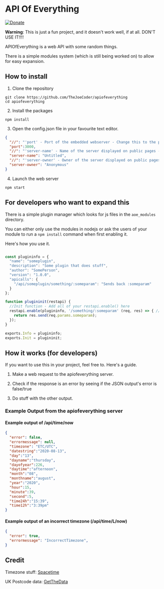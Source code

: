 # API Of Everything

[![Donate](https://img.shields.io/badge/Donate-PayPal-green.svg)](https://www.paypal.com/cgi-bin/webscr?cmd=_s-xclick&hosted_button_id=5DFKLGMU7QAMU&source=url)

**Warning**: This is just a fun project, and it doesn't work well, if at all. DON'T USE IT!!!!

APIOfEverything is a web API with some random things.

There is a simple modules system (which is still being worked on) to allow for easy expansion.

## How to install

1. Clone the repository

```
git clone https://github.com/TheJoeCoder/apiofeverything
cd apiofeverything
```

2. Install the packages

```
npm install
```

3. Open the config.json file in your favourite text editor.

```json
{
  "//": "'port' - Port of the embedded webserver - Change this to the port that you want the API to run on.",
  "port":3000,
  "//": "'server-name' - Name of the server displayed on public pages - Change this if you wish",
  "server-name": "Untitled",
  "//": "'server-owner' - Owner of the server displayed on public pages - Change this if you wish",
  "server-owner": "Anonymous"
}
```

4. Launch the web server

```
npm start
```

## For developers who want to expand this

There is a simple plugin manager which looks for js files in the `aoe_modules` directory.

You can either only use the modules in nodejs or ask the users of your module to run a `npm install` command when first enabling it.

Here's how you use it.

```javascript

const plugininfo = {
  "name": "someplugin",
  "description": "Some plugin that does stuff",
  "author": "SomePerson",
  "version": "1.0.0",
  "apicalls": {
    "/api/someplugin/something/:someparam": "Sends back :someparam"
  }
};

function plugininit(restapi) {
  //Init function - Add all of your restapi.enable() here
  restapi.enable(plugininfo, '/something/:someparam' (req, res) => { // /api/<pluginname>/something/:someparam
    return res.send(req.params.someparam);
  });
}

exports.Info = plugininfo;
exports.Init = plugininit;

```

## How it works (for developers)

If you want to use this in your project, feel free to. Here's a guide.

1. Make a web request to the apiofeverything server.

2. Check if the response is an error by seeing if the JSON output's error is false/true

3. Do stuff with the other output.

### Example Output from the apiofeverything server

#### Example output of /api/time/now

```json
{
  "error": false,
  "errormessage": null,
  "timezone": "ETC/UTC",
  "datestring":"2020-08-13",
  "day":"13",
  "dayname":"thursday",
  "dayofyear":226,
  "daytime":"afternoon",
  "month":"08",
  "monthname":"august",
  "year":"2020",
  "hour":15,
  "minute":39,
  "second":5,
  "time24h":"15:39",
  "time12h":"3:39pm"
}
```

#### Example output of an incorrect timezone (/api/time/L/now)

```json
{
  "error": true,
  "errormessage": "IncorrectTimezone",
}
```

## Credit

Timezone stuff: [Spacetime](https://github.com/spencermountain/spacetime)

UK Postcode data: [GetTheData](https://www.getthedata.com/open-postcode-geo)
